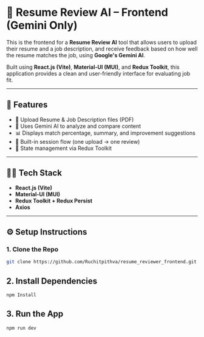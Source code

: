 # 🧾 Resume Review AI – Frontend (Gemini Only)

This is the frontend for a **Resume Review AI** tool that allows users to upload their resume and a job description, and receive feedback based on how well the resume matches the job, using **Google's Gemini AI**.

Built using **React.js (Vite)**, **Material-UI (MUI)**, and **Redux Toolkit**, this application provides a clean and user-friendly interface for evaluating job fit.

---

## 🚀 Features

- 📄 Upload Resume & Job Description files (PDF)
- 🤖 Uses Gemini AI to analyze and compare content
- 📊 Displays match percentage, summary, and improvement suggestions
- 🎯 Built-in session flow (one upload → one review)
- 🧠 State management via Redux Toolkit

---

## 🧑‍💻 Tech Stack

- **React.js (Vite)**
- **Material-UI (MUI)**
- **Redux Toolkit + Redux Persist**
- **Axios**

---

## ⚙️ Setup Instructions

### 1. Clone the Repo

```bash
git clone https://github.com/Ruchitpithva/resume_reviewer_frontend.git
```

## 2. Install Dependencies

```bash
npm Install
```

## 3. Run the App

```bash
npm run dev
```
